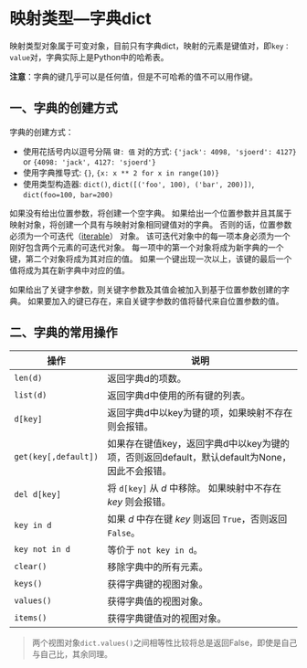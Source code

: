 # 映射类型—字典dict

映射类型对象属于可变对象，目前只有字典dict，映射的元素是键值对，即`key：value`对，字典实际上是Python中的哈希表。

**注意**：字典的键几乎可以是任何值，但是不可哈希的值不可以用作键。

## 一、字典的创建方式

字典的创建方式：

- 使用花括号内以逗号分隔 `键: 值` 对的方式: `{'jack': 4098, 'sjoerd': 4127}` or `{4098: 'jack', 4127: 'sjoerd'}`
- 使用字典推导式: `{}`, `{x: x ** 2 for x in range(10)}`
- 使用类型构造器: `dict()`, `dict([('foo', 100), ('bar', 200)])`, `dict(foo=100, bar=200)`

如果没有给出位置参数，将创建一个空字典。 如果给出一个位置参数并且其属于映射对象，将创建一个具有与映射对象相同键值对的字典。 否则的话，位置参数必须为一个可迭代（[iterable](https://docs.python.org/zh-cn/3/glossary.html#term-iterable)） 对象。 该可迭代对象中的每一项本身必须为一个刚好包含两个元素的可迭代对象。 每一项中的第一个对象将成为新字典的一个键，第二个对象将成为其对应的值。 如果一个键出现一次以上，该键的最后一个值将成为其在新字典中对应的值。

如果给出了关键字参数，则关键字参数及其值会被加入到基于位置参数创建的字典。 如果要加入的键已存在，来自关键字参数的值将替代来自位置参数的值。



## 二、字典的常用操作

| 操作                 | 说明                                                         |
| -------------------- | ------------------------------------------------------------ |
| `len(d)`             | 返回字典d的项数。                                            |
| `list(d)`            | 返回字典d中使用的所有键的列表。                              |
| `d[key]`             | 返回字典d中以key为键的项，如果映射不存在则会报错。           |
| `get(key[,default])` | 如果存在键值key，返回字典d中以key为键的项，否则返回default，默认default为None，因此不会报错。 |
| `del d[key]`         | 将 `d[key]` 从 *d* 中移除。 如果映射中不存在 *key* 则会报错。 |
| `key in d`           | 如果 *d* 中存在键 *key* 则返回 `True`，否则返回 `False`。    |
| `key not in d`       | 等价于 `not key in d`。                                      |
| `clear()`            | 移除字典中的所有元素。                                       |
| `keys()`             | 获得字典键的视图对象。                                       |
| `values()`           | 获得字典值的视图对象。                                       |
| `items()`            | 获得字典键值对的视图对象。                                   |

> 两个视图对象`dict.values()`之间相等性比较将总是返回False，即使是自己与自己比，其余同理。	